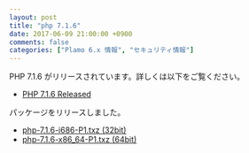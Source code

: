 ```yaml
---
layout: post
title: "php 7.1.6"
date: 2017-06-09 21:00:00 +0900
comments: false
categories: ["Plamo 6.x 情報", "セキュリティ情報"]
---
```

PHP 7.1.6 がリリースされています。詳しくは以下をご覧ください。

* [PHP 7.1.6 Released](http://jp2.php.net/archive/2017.php#id2017-01-19-1)

パッケージをリリースしました。

* [php-7.1.6-i686-P1.txz (32bit)](ftp://plamo.linet.gr.jp/pub/Plamo-6.x/x86/plamo/05_ext/network2.txz/php-7.1.6-i686-P1.txz)
* [php-7.1.6-x86_64-P1.txz (64bit)](ftp://plamo.linet.gr.jp/pub/Plamo-6.x/x86_64/plamo/05_ext/network2.txz/php-7.1.6-x86_64-P1.txz)

